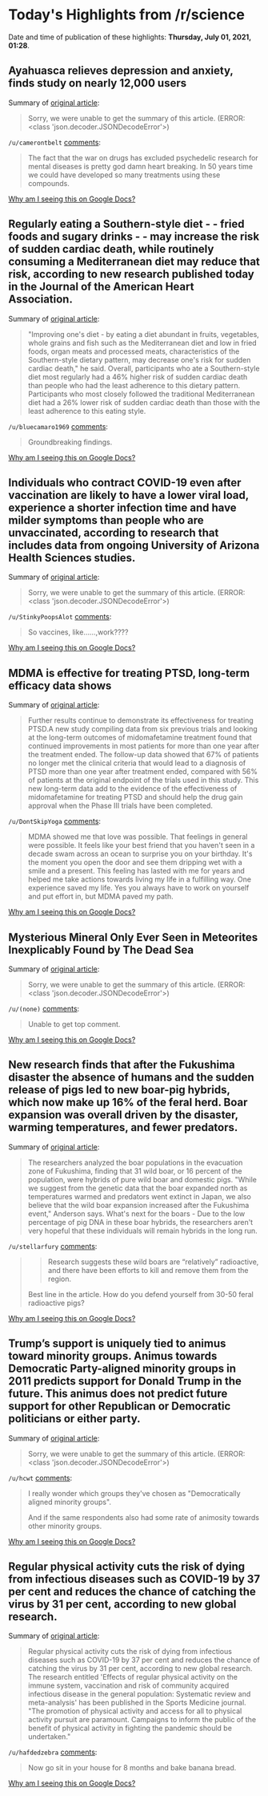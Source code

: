 # Today's Highlights from /r/science

Date and time of publication of these highlights: **Thursday, July 01, 2021, 01:28**.

## Ayahuasca relieves depression and anxiety, finds study on nearly 12,000 users

Summary of [original article](https://www.zmescience.com/science/news-science/ayahuasca-relieves-depression-and-anxiety-finds-study-on-nearly-12000-users/):

> Sorry, we were unable to get the summary of this article. (ERROR: <class 'json.decoder.JSONDecodeError'>)

`/u/camerontbelt` [comments](https://www.reddit.com/r/science/comments/ob6duy/ayahuasca_relieves_depression_and_anxiety_finds/):

> The fact that the war on drugs has excluded psychedelic research for mental diseases is pretty god damn heart breaking. In 50 years time we could have developed so many treatments using these compounds.

[Why am I seeing this on Google Docs?](https://docs.google.com/document/d/1Dc6We63vOXIZsc0op-Bt4abqkYjXzOigalQqFxmvvbM/edit?usp=sharing)

## Regularly eating a Southern-style diet - - fried foods and sugary drinks - - may increase the risk of sudden cardiac death, while routinely consuming a Mediterranean diet may reduce that risk, according to new research published today in the Journal of the American Heart Association.

Summary of [original article](https://www.eurekalert.org/pub_releases/2021-06/aha-tsd062521.php):

> "Improving one's diet - by eating a diet abundant in fruits, vegetables, whole grains and fish such as the Mediterranean diet and low in fried foods, organ meats and processed meats, characteristics of the Southern-style dietary pattern, may decrease one's risk for sudden cardiac death," he said. Overall, participants who ate a Southern-style diet most regularly had a 46% higher risk of sudden cardiac death than people who had the least adherence to this dietary pattern. Participants who most closely followed the traditional Mediterranean diet had a 26% lower risk of sudden cardiac death than those with the least adherence to this eating style.

`/u/bluecamaro1969` [comments](https://www.reddit.com/r/science/comments/oaut6p/regularly_eating_a_southernstyle_diet_fried_foods/):

> Groundbreaking findings.

[Why am I seeing this on Google Docs?](https://docs.google.com/document/d/1Dc6We63vOXIZsc0op-Bt4abqkYjXzOigalQqFxmvvbM/edit?usp=sharing)

## Individuals who contract COVID-19 even after vaccination are likely to have a lower viral load, experience a shorter infection time and have milder symptoms than people who are unvaccinated, according to research that includes data from ongoing University of Arizona Health Sciences studies.

Summary of [original article](https://www.eurekalert.org/pub_releases/2021-06/uoah-cvr063021.php):

> Sorry, we were unable to get the summary of this article. (ERROR: <class 'json.decoder.JSONDecodeError'>)

`/u/StinkyPoopsAlot` [comments](https://www.reddit.com/r/science/comments/ob7lz4/individuals_who_contract_covid19_even_after/):

> So vaccines, like……,work????

[Why am I seeing this on Google Docs?](https://docs.google.com/document/d/1Dc6We63vOXIZsc0op-Bt4abqkYjXzOigalQqFxmvvbM/edit?usp=sharing)

## MDMA is effective for treating PTSD, long-term efficacy data shows

Summary of [original article](https://www.clinicaltrialsarena.com/comment/mdma-ptsd-treatment/):

> Further results continue to demonstrate its effectiveness for treating PTSD.A new study compiling data from six previous trials and looking at the long-term outcomes of midomafetamine treatment found that continued improvements in most patients for more than one year after the treatment ended. The follow-up data showed that 67% of patients no longer met the clinical criteria that would lead to a diagnosis of PTSD more than one year after treatment ended, compared with 56% of patients at the original endpoint of the trials used in this study. This new long-term data add to the evidence of the effectiveness of midomafetamine for treating PTSD and should help the drug gain approval when the Phase III trials have been completed.

`/u/DontSkipYoga` [comments](https://www.reddit.com/r/science/comments/ob7zy4/mdma_is_effective_for_treating_ptsd_longterm/):

> MDMA showed me that love was possible. That feelings in general were possible. It feels like your best friend that you haven't seen in a decade swam across an ocean to surprise you on your birthday. It's the moment you open the door and see them dripping wet with a smile and a present. This feeling has lasted with me for years and helped me take actions towards living my life in a fulfilling way. One experience saved my life. Yes you always have to work on yourself and put effort in, but MDMA paved my path.

[Why am I seeing this on Google Docs?](https://docs.google.com/document/d/1Dc6We63vOXIZsc0op-Bt4abqkYjXzOigalQqFxmvvbM/edit?usp=sharing)

## Mysterious Mineral Only Ever Seen in Meteorites Inexplicably Found by The Dead Sea

Summary of [original article](https://www.sciencealert.com/mysterious-mineral-only-ever-seen-in-meteorites-inexplicably-found-by-the-dead-sea):

> Sorry, we were unable to get the summary of this article. (ERROR: <class 'json.decoder.JSONDecodeError'>)

`/u/(none)` [comments](https://www.reddit.com/r/science/comments/oaxeoz/mysterious_mineral_only_ever_seen_in_meteorites/):

> Unable to get top comment.

[Why am I seeing this on Google Docs?](https://docs.google.com/document/d/1Dc6We63vOXIZsc0op-Bt4abqkYjXzOigalQqFxmvvbM/edit?usp=sharing)

## New research finds that after the Fukushima disaster the absence of humans and the sudden release of pigs led to new boar-pig hybrids, which now make up 16% of the feral herd. Boar expansion was overall driven by the disaster, warming temperatures, and fewer predators.

Summary of [original article](https://www.inverse.com/science/abandoned-places-fukushima-boars):

> The researchers analyzed the boar populations in the evacuation zone of Fukushima, finding that 31 wild boar, or 16 percent of the population, were hybrids of pure wild boar and domestic pigs. "While we suggest from the genetic data that the boar expanded north as temperatures warmed and predators went extinct in Japan, we also believe that the wild boar expansion increased after the Fukushima event," Anderson says. What's next for the boars - Due to the low percentage of pig DNA in these boar hybrids, the researchers aren't very hopeful that these individuals will remain hybrids in the long run.

`/u/stellarfury` [comments](https://www.reddit.com/r/science/comments/oaxk7u/new_research_finds_that_after_the_fukushima/):

> >Research suggests these wild boars are “relatively” radioactive, and there have been efforts to kill and remove them from the region.
> 
> Best line in the article. How do you defend yourself from 30-50 feral radioactive pigs?

[Why am I seeing this on Google Docs?](https://docs.google.com/document/d/1Dc6We63vOXIZsc0op-Bt4abqkYjXzOigalQqFxmvvbM/edit?usp=sharing)

## Trump’s support is uniquely tied to animus toward minority groups. Animus towards Democratic Party-aligned minority groups in 2011 predicts support for Donald Trump in the future. This animus does not predict future support for other Republican or Democratic politicians or either party.

Summary of [original article](https://www.cambridge.org/core/journals/american-political-science-review/article/abs/activating-animus-the-uniquely-social-roots-of-trump-support/D96C71C353D065F62A3F19B504FA7577):

> Sorry, we were unable to get the summary of this article. (ERROR: <class 'json.decoder.JSONDecodeError'>)

`/u/hcwt` [comments](https://www.reddit.com/r/science/comments/oawizb/trumps_support_is_uniquely_tied_to_animus_toward/):

> I really wonder which groups they've chosen as "Democratically aligned minority groups".
> 
> And if the same respondents also had some rate of animosity towards other minority groups.

[Why am I seeing this on Google Docs?](https://docs.google.com/document/d/1Dc6We63vOXIZsc0op-Bt4abqkYjXzOigalQqFxmvvbM/edit?usp=sharing)

## Regular physical activity cuts the risk of dying from infectious diseases such as COVID-19 by 37 per cent and reduces the chance of catching the virus by 31 per cent, according to new global research.

Summary of [original article](https://www.gcu.ac.uk/theuniversity/universitynews/2021-physicalactivitycutscovid-19risk/):

> Regular physical activity cuts the risk of dying from infectious diseases such as COVID-19 by 37 per cent and reduces the chance of catching the virus by 31 per cent, according to new global research. The research entitled 'Effects of regular physical activity on the immune system, vaccination and risk of community acquired infectious disease in the general population: Systematic review and meta-analysis' has been published in the Sports Medicine journal. "The promotion of physical activity and access for all to physical activity pursuit are paramount. Campaigns to inform the public of the benefit of physical activity in fighting the pandemic should be undertaken."

`/u/hafdedzebra` [comments](https://www.reddit.com/r/science/comments/oau9mk/regular_physical_activity_cuts_the_risk_of_dying/):

> Now go sit in your house for 8 months and bake banana bread.

[Why am I seeing this on Google Docs?](https://docs.google.com/document/d/1Dc6We63vOXIZsc0op-Bt4abqkYjXzOigalQqFxmvvbM/edit?usp=sharing)

